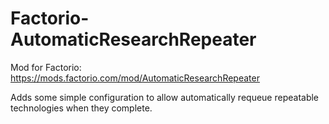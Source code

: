 # Factorio-AutomaticResearchRepeater

Mod for Factorio: https://mods.factorio.com/mod/AutomaticResearchRepeater


Adds some simple configuration to allow automatically requeue repeatable technologies when they complete.
